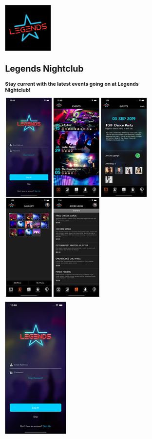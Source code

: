 
<img src="Misc/appIcon.png" width="150"> 

# Legends Nightclub

### Stay current with the latest events going on at Legends Nightclub!


<img src="Misc/iPhoneScreenShot01.png" width="150" hspace="3"/><img src="Misc/iPhoneScreenShot02.png" width="150" hspace="3"/><img src="Misc/iPhoneScreenShot03.png" width="150" hspace="3"/><img src="Misc/iPhoneScreenShot04.png" width="150" hspace="3"/><img src="Misc/iPhoneScreenShot05.png" width="150" hspace="3"/>



[![Alt text](Misc/iPhoneScreenShot01.png)](Misc/previewVideo.mp4)


